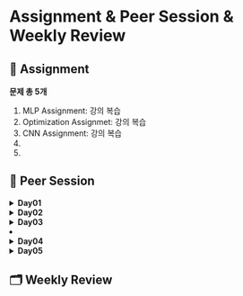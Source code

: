 # Assignment & Peer Session & Weekly Review

## :book: Assignment

 **문제 총 5개**

1. MLP Assignment: 강의 복습
2. Optimization Assignmet: 강의 복습
3. CNN Assignment: 강의 복습
4. 
5. 

## :handshake: ​Peer Session

<details>
  <summary><b> Day01 </b></summary>
  <div markdown="1">

- 시각화 강의 진도는 자율적으로

- 오늘(8/9) 자 필수 과제는 대체로 마무리

- 트랜스포머에 대한 논의 (슬랙에 링크)

- 크로스엔트로피에 대한 논의

- 지난 부스트캠프 참가자들의 프로젝트 참고

- 알고리즘에서 자료 구조의 중요성

  </div>
  </details>

<details>
  <summary><b> Day02 </b></summary>
  <div markdown="1">
- 논문과 아티클 공유

  https://blog.naver.com/PostView.nhn?blogId=winddori2002&logNo=221850530979 (Cross Validation 관련 포스트)

  https://www.youtube.com/watch?v=AA621UofTUA (나동빈 님의 Attention is all you need 리뷰)

  Transformer : Attention is all you need

- 논문을 꼭 수학적이로 이해해야 할까

  - 논문을 정독하고 완벽하게 이해할 시간적 여유가 부족하다면 논문에 대한 리뷰 포스트를 활용하는 것도 방법 가능
  - 정말 급할 경우 abstract만 읽는 것도 고려 가능

- 위클리 멘토링 타임 정하기

  - 개인멘토링 시간, 팀 멘토링 시간과 면담 주제 고민

  </div>
  </details>

<details>
  <summary><b> Day03 </b></summary>
  <div markdown="1">

- AlexNet 논문 추천: https://papers.nips.cc/paper/2012/file/c399862d3b9d6b76c8436e924a68c45b-Paper.pdf

- 오늘 내용은 꽤 많은 모델에 대해 들었지만 흐름과 각각 모델의 특징 정도만 이해하자!

- AlexNet과 Desnet 성능 차이 => Desnet은 도메인에 따른 데이터에 따라 성능이 달랐다는 의견

- 주말에 각자 시간에 따라 Pytorch를 통한 AlexNet등의 모델을 1번 구성해보는 실습 제안

- 추후에 할 일

  - 이번 주 선택 과제 직접 해결 및 의견 나누기

  - Pytorch 익숙해지기

  - 앞으로 대회에 따른 git 협업 맞추기 위한 rule 정하기

  </div>
  </details>

- </div>
  </details>

<details>
  <summary><b> Day04 </b></summary>
  <div markdown="1">

- 
  
  </div>
  </details>

<details>
  <summary><b> Day05 </b></summary>
  <div markdown="1">

- 

  </div>
  </details>

## :card_index_dividers: Weekly Review

